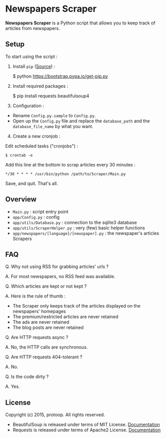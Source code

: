 # Newspapers Scraper

**Newspapers Scraper** is a Python script that allows you to keep track of articles from newspapers.

## Setup

To start using the script :

1) Install `pip` ([Source](https://pip.pypa.io/en/latest/installing.html)) :


    $ python https://bootstrap.pypa.io/get-pip.py
    
2) Install required packages :


    $ pip install requests beautifulsoup4
    
3) Configuration :

* Rename `Config.py.sample` to `Config.py`.
* Open up the `Config.py` file and replace the `database_path` and the `database_file_name` by what you want.

4) Create a new cronjob :

Edit scheduled tasks ("cronjobs") :

    $ crontab -e

Add this line at the bottom to scrap articles every 30 minutes :

    */30 * * * * /usr/bin/python /path/to/Scraper/Main.py

Save, and quit. That's all.

## Overview

* `Main.py` : script entry point
* `app/Config.py` : config
* `app/utils/Database.py` : connection to the sqlite3 database
* `app/utils/ScraperHelper.py` : very (few) basic helper functions
* `app/newspapers/[language]/[newspaper].py` : the newspaper's articles Scrapers

## FAQ

Q. Why not using RSS for grabbing articles' urls ?

A. For most newspapers, no RSS feed was available.

Q. Which articles are kept or not kept ?

A. Here is the rule of thumb :

* The Scraper only keeps track of the articles displayed on the newspapers' homepages
* The premium/restricted articles are never retained
* The ads are never retained
* The blog posts are never retained

Q. Are HTTP requests async ?

A. No, the HTTP calls are synchronous.

Q. Are HTTP requests 404-tolerant ?

A. No.

Q. Is the code dirty ?

A. Yes.


## License

Copyright (c) 2015, protoop. All rights reserved.

* BeautifulSoup is released under terms of MIT License. [Documentation](http://www.crummy.com/software/BeautifulSoup/bs4/doc/)
* Requests is released under terms of Apache2 License. [Documentation](http://docs.python-requests.org/en/latest/)
